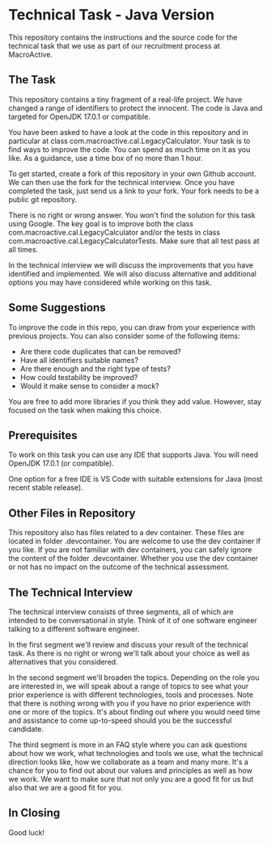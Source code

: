 # Technical Task - Java Version

This repository contains the instructions and the source code for the technical task that we use as part of our recruitment process at MacroActive.

## The Task

This repository contains a tiny fragment of a real-life project. We have changed a range of identifiers to protect the innocent. The code is Java and targeted for OpenJDK 17.0.1 or compatible.

You have been asked to have a look at the code in this repository and in particular at class com.macroactive.cal.LegacyCalculator. Your task is to find ways to improve the code. You can spend as much time on it as you like. As a guidance, use a time box of no more than 1 hour.

To get started, create a fork of this repository in your own Github account. We can then use the fork for the technical interview. Once you have completed the task, just send us a link to your fork. Your fork needs to be a public git repository.

There is no right or wrong answer. You won't find the solution for this task using Google. The key goal is to improve both the class com.macroactive.cal.LegacyCalculator and/or the tests in class com.macroactive.cal.LegacyCalculatorTests. Make sure that all test pass at all times.

In the technical interview we will discuss the improvements that you have identified and implemented. We will also discuss alternative and additional options you may have considered while working on this task.

## Some Suggestions

To improve the code in this repo, you can draw from your experience with previous projects. You can also consider some of the following items:

- Are there code duplicates that can be removed?
- Have all identifiers suitable names?
- Are there enough and the right type of tests?
- How could testability be improved?
- Would it make sense to consider a mock?

You are free to add more libraries if you think they add value. However, stay focused on the task when making this choice.

## Prerequisites

To work on this task you can use any IDE that supports Java. You will need OpenJDK 17.0.1 (or compatible).

One option for a free IDE is VS Code with suitable extensions for Java (most recent stable release).

## Other Files in Repository

This repository also has files related to a dev container. These files are located in folder .devcontainer. You are welcome to use the dev container if you like. If you are not familiar with dev containers, you can safely ignore the content of the folder .devcontainer. Whether you use the dev container or not has no impact on the outcome of the technical assessment.

## The Technical Interview

The technical interview consists of three segments, all of which are intended to be conversational in style. Think of it of one software engineer talking to a different software engineer.

In the first segment we'll review and discuss your result of the technical task. As there is no right or wrong we'll talk about your choice as well as alternatives that you considered.

In the second segment we'll broaden the topics. Depending on the role you are interested in, we will speak about a range of topics to see what your prior experience is with different technologies, tools and processes. Note that there is nothing wrong with you if you have no prior experience with one or more of the topics. It's about finding out where you would need time and assistance to come up-to-speed should you be the successful candidate.

The third segment is more in an FAQ style where you can ask questions about how we work, what technologies and tools we use, what the technical direction looks like, how we collaborate as a team and many more. It's a chance for you to find out about our values and principles as well as how we work. We want to make sure that not only you are a good fit for us but also that we are a good fit for you.

## In Closing

Good luck!
